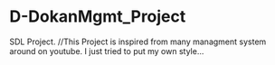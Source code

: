 # D-DokanMgmt_Project
SDL Project.
//This Project is inspired from many managment system around on youtube.
I just tried to put my own style...
